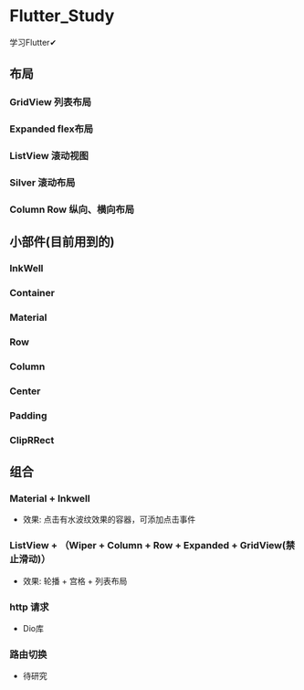 # Flutter_Study
学习Flutter✔

## 布局

### GridView 列表布局
### Expanded  flex布局
### ListView 滚动视图
### Silver 滚动布局
### Column Row 纵向、横向布局


## 小部件(目前用到的)

### InkWell

### Container

### Material

### Row

### Column

### Center

### Padding

### ClipRRect

### 
## 组合
### Material + Inkwell
* 效果: 点击有水波纹效果的容器，可添加点击事件
### ListView + （Wiper + Column + Row + Expanded + GridView(禁止滑动)）
* 效果: 轮播 + 宫格 + 列表布局

### http 请求
* Dio库

### 路由切换
* 待研究
